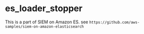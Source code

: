 # es_loader_stopper

This is a part of SIEM on Amazon ES. see `https://github.com/aws-samples/siem-on-amazon-elasticsearch`
